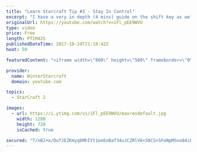 ```yaml
---
title: "Learn Starcraft Tip #3 - Stay In Control"
excerpt: "I have a very in depth (4 mins) guide on the shift key as well here https://www.youtube.com/watch?v=7x9pHr544oY"
originalUrl: https://youtube.com/watch?v=iFl_pEE9WVU
type: video
price: Free
length: PT1M42S
publishedDateTime: 2017-10-24T21:18:42Z
heat: 50

featuredContent: "<iframe width=\"800\" height=\"500\" frameborder=\"0\" src=\"https://www.youtube.com/embed/iFl_pEE9WVU\" allow=\"accelerometer; autoplay; encrypted-media; gyroscope; picture-in-picture\" allowfullscreen></iframe>"

provider:
  name: WinterStarcraft
  domain: youtube.com

topics:
  - StarCraft 2

images:
  - url: https://i.ytimg.com/vi/iFl_pEE9WVU/maxresdefault.jpg
    width: 1280
    height: 720
    isCached: true

secured: "T/nB2+o/DuTJEZKmyqbMhIYt1oeEoBaT34uJCZRlV6+58CS+SFoNpMSno84iFhaZCxfhrRrOQtZxLAmsUkpGwEl2AL9n8xwMrx2GISeoLT5aZ+ZUsFS+8tDJUCn5L085HBtC2F3PIX3EseHukGiQ4lCrqeGpLgn/W7jygxCkSZzwRvRf6SR3B3tJOiH+gA67rBoXkpnOxWhkeLW0LWlV+qxI17xYNRgoWk3wDVp/Wix/0PAuxaDT3qj5a088NeOuBFvoG2qfB5TM0NmH3kHTMrts3goE2z8bqRT9Sfd+MZnxkofNuLYdSGTNb1u1xkPMCfu7POrLyRqjmshxtz/P+Hh5AlzSO0lbQ6M67se8tddFMddZww3fg9wdfowba9U++AXeR5dydEFFsHJrPgIzqfpxULS8WrEfp///gbPs98s=;ePkzU3qNHGGhl1HqgDXmjQ=="
---
```


